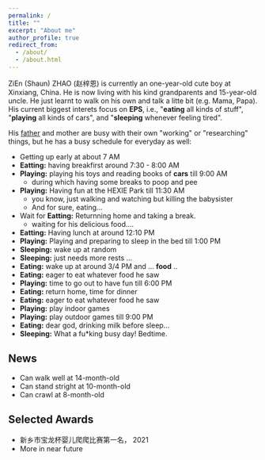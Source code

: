 ```yaml
---
permalink: /
title: ""
excerpt: "About me"
author_profile: true
redirect_from: 
  - /about/
  - /about.html
---
```


ZiEn (Shaun) ZHAO (赵梓恩) is currently an one-year-old cute boy at Xinxiang, China. He is now living with his kind grandparents and 15-year-old uncle. He just learnt to walk on his own and talk a litte bit (e.g. Mama, Papa). His current biggest interets focus on **EPS**, i.e., "**eating** all kinds of stuff", "**playing** all kinds of cars", and "**sleeping** whenever feeling tired".

His [father](zhaozhen.me) and mother are busy with their own "working" or "researching" things, but he has a busy schedule for everyday as well: 
- Getting up early at about 7 AM
- **Eatting:** having breakfirst around 7:30 - 8:00 AM
- **Playing:** playing his toys and reading books of **cars** till 9:00 AM
  - during which having some breaks to poop and pee
- **Playing:** Having fun at the HEXIE Park till 11:30 AM
  - you know, just walking and watching but killing the babysister
  - And for sure, eating...
- Wait for **Eatting:** Returnning home and taking a break.
  - waiting for his delicious food....
- **Eatting:** Having lunch at around 12:10 PM
- **Playing:** Playing and preparing to sleep in the bed till 1:00 PM
- **Sleeping:** wake up at random
- **Sleeping:** just needs more rests ...
- **Eating:** wake up at around 3/4 PM and ... **food** ..
- **Eating:** eager to eat whatever food he saw
- **Playing:** time to go out to have fun till 6:00 PM
- **Eating:** return home, time for dinner
- **Eating:** eager to eat whatever food he saw
- **Playing:** play indoor games
- **Playing:** play outdoor games till 9:00 PM
- **Eating:** dear god, drinking milk before sleep...
- **Sleeping:** What a fu\*king busy day! Bedtime.


## News
- Can walk well at 14-month-old
- Can stand stright at 10-month-old
- Can crawl at 8-month-old

## Selected Awards
- 新乡市宝龙杯婴儿爬爬比赛第一名， 2021
- More in near future
